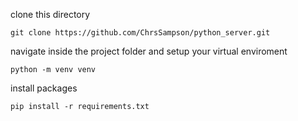 clone this directory
```
git clone https://github.com/ChrsSampson/python_server.git
```

navigate inside the project folder and setup your virtual enviroment
```
python -m venv venv
```

install packages
```
pip install -r requirements.txt
```